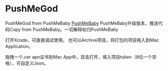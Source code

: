 # PushMeGod
PushMeGod from PushMeBaby
[PushMeBaby](https://github.com/stefanhafeneger/PushMeBaby)
PushMeBaby升级版本，推送代码Copy from PushMeBaby。一切解释权归PushMeBaby

打开Xcode，可直接调试使用。
也可以Archive项目，将打包的项目拖入到Mac Application。

拖拽一个.cer apn证书到Mac App中，双击打开，填入项目token（8位一个空格），可自定义Json。


